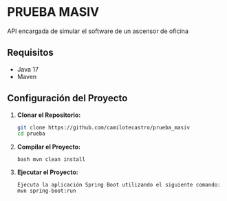 # PRUEBA MASIV

API encargada de simular el software de un ascensor de oficina

## Requisitos

- Java 17
- Maven

## Configuración del Proyecto

1. **Clonar el Repositorio:**
   ```bash
   git clone https://github.com/camilotecastro/prueba_masiv
   cd prueba


2. **Compilar el Proyecto:**
   ```
   bash mvn clean install

3. **Ejecutar el Proyecto:**
   ```
   Ejecuta la aplicación Spring Boot utilizando el siguiente comando:
   mvn spring-boot:run

